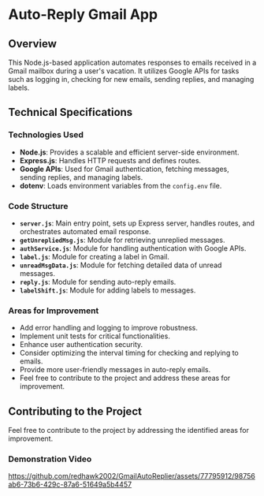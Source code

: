 # Auto-Reply Gmail App

## Overview

This Node.js-based application automates responses to emails received in a Gmail mailbox during a user's vacation. It utilizes Google APIs for tasks such as logging in, checking for new emails, sending replies, and managing labels.

## Technical Specifications

### Technologies Used

- **Node.js**: Provides a scalable and efficient server-side environment.
- **Express.js**: Handles HTTP requests and defines routes.
- **Google APIs**: Used for Gmail authentication, fetching messages, sending replies, and managing labels.
- **dotenv**: Loads environment variables from the `config.env` file.

### Code Structure

- **`server.js`**: Main entry point, sets up Express server, handles routes, and orchestrates automated email response.
- **`getUnrepliedMsg.js`**: Module for retrieving unreplied messages.
- **`authService.js`**: Module for handling authentication with Google APIs.
- **`label.js`**: Module for creating a label in Gmail.
- **`unreadMsgData.js`**: Module for fetching detailed data of unread messages.
- **`reply.js`**: Module for sending auto-reply emails.
- **`labelShift.js`**: Module for adding labels to messages.

### Areas for Improvement

- Add error handling and logging to improve robustness.
- Implement unit tests for critical functionalities.
- Enhance user authentication security.
- Consider optimizing the interval timing for checking and replying to emails.
- Provide more user-friendly messages in auto-reply emails.
- Feel free to contribute to the project and address these areas for improvement.

## Contributing to the Project

Feel free to contribute to the project by addressing the identified areas for improvement.

### Demonstration Video

https://github.com/redhawk2002/GmailAutoReplier/assets/77795912/98756ab6-73b6-429c-87a6-51649a5b4457


